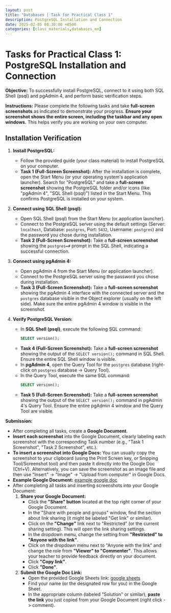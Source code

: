 ```yaml
---
layout: post
title: "Databases | Task for Practical Class 1"
description: PostgreSQL Installation and Connection
date: 2025-02-05 08:30:00 +0500
categories: [class_materials,databases_en]
---
```

# Tasks for Practical Class 1: PostgreSQL Installation and Connection

**Objective:** To successfully install PostgreSQL, connect to it using both SQL Shell (psql) and pgAdmin 4, and perform basic verification steps.

**Instructions:** Please complete the following tasks and take **full-screen screenshots** as indicated to demonstrate your progress.  **Ensure your screenshot shows the entire screen, including the taskbar and any open windows.** This helps verify you are working on your own computer.

## Installation Verification

1.  **Install PostgreSQL:**
    *   Follow the provided guide (your class material) to install PostgreSQL on your computer.
    *   **Task 1 (Full-Screen Screenshot):** After the installation is complete, open the Start Menu (or your operating system's application launcher).  Search for "PostgreSQL" and take a **full-screen screenshot** showing the PostgreSQL folder and/or icons (like "pgAdmin 4", "SQL Shell (psql)") listed in the Start Menu. This confirms PostgreSQL is installed on your system.

2.  **Connect using SQL Shell (psql):**
    *   Open SQL Shell (psql) from the Start Menu (or application launcher).
    *   Connect to the PostgreSQL server using the default settings (Server: `localhost`, Database: `postgres`, Port: `5432`, Username: `postgres`) and the password you chose during installation.
    *   **Task 2 (Full-Screen Screenshot):** Take a **full-screen screenshot** showing the `postgres=#` prompt in the SQL Shell, indicating a successful connection.

3.  **Connect using pgAdmin 4:**
    *   Open pgAdmin 4 from the Start Menu (or application launcher).
    *   Connect to the PostgreSQL server using the password you chose during installation.
    *   **Task 3 (Full-Screen Screenshot):** Take a **full-screen screenshot** showing the pgAdmin 4 interface with the connected server and the `postgres` database visible in the Object explorer (usually on the left side).  Make sure the entire pgAdmin 4 window is visible in the screenshot.

4.  **Verify PostgreSQL Version:**
    *   In **SQL Shell (psql)**, execute the following SQL command:
        ```sql
        SELECT version();
        ```
    *   **Task 4 (Full-Screen Screenshot):** Take a **full-screen screenshot** showing the output of the `SELECT version();` command in SQL Shell. Ensure the entire SQL Shell window is visible.
    *   In **pgAdmin 4**, open the Query Tool for the `postgres` database (right-click on `postgres` database -> Query Tool).
    *   In the Query Tool, execute the same SQL command:
        ```sql
        SELECT version();
        ```
    *   **Task 5 (Full-Screen Screenshot):** Take a **full-screen screenshot** showing the output of the `SELECT version();` command in pgAdmin 4's Query Tool. Ensure the entire pgAdmin 4 window and the Query Tool are visible.


**Submission:**
*   After completing all tasks, create a **Google Document**.
*   **Insert each screenshot** into the Google Document, clearly labeling each screenshot with the corresponding Task number (e.g., "Task 1 Screenshot", "Task 2 Screenshot", etc.).
*   **To insert a screenshot into Google Docs:** You can usually copy the screenshot to your clipboard (using the Print Screen key, or Snipping Tool/Screenshot tool) and then paste it directly into the Google Doc (Ctrl+V). Alternatively, you can save the screenshot as an image file and then use "Insert" -> "Image" -> "Upload from computer" in Google Docs.
*   **Example Google Document:** [example google doc](https://docs.google.com/document/d/19sulXy7SxGjuOdvLj1h0KOGSVxHN2LCXNk_iL8P3V7E/edit?usp=sharing)
*   After completing all tasks and inserting screenshots into your Google Document:
    1.  **Share your Google Document:**
        *   Click the **"Share" button** located at the top right corner of your Google Document.
        *   In the "Share with people and groups" window, find the section about link sharing (it might be labeled "Get link" or similar).
        *   Click on the **"Change"** link next to "Restricted" (or the current sharing setting). This will open the link sharing settings.
        *   In the dropdown menu, change the setting from **"Restricted" to "Anyone with the link"**.
        *   Click on the dropdown menu next to "Anyone with the link" and change the role from **"Viewer" to "Commenter"**.  This allows your teacher to provide feedback directly on your document.
        *   Click **"Copy link"**.
        *   Click **"Done"**.
	1.  **Submit the Google Doc Link:**
        *   Open the provided Google Sheets link: [google sheets](https://docs.google.com/spreadsheets/d/1D5CNHZo12ka4Ax5iHL2mvwyDa_pVIzp0I8Heh-P5yxI/edit?usp=sharing)
        *   Find your name (or the designated row for you) in the Google Sheet.
        *   In the appropriate column (labeled "Solution" or similar), **paste the link** you just copied from your Google Document (right click -> comment).